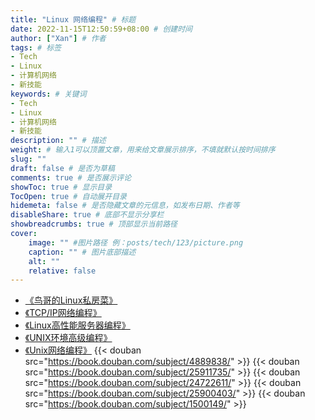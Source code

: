 ```yaml
---
title: "Linux 网络编程" # 标题
date: 2022-11-15T12:50:59+08:00 # 创建时间
author: ["Xan"] # 作者
tags: # 标签
- Tech
- Linux
- 计算机网络
- 新技能
keywords: # 关键词
- Tech
- Linux
- 计算机网络
- 新技能
description: "" # 描述
weight: # 输入1可以顶置文章，用来给文章展示排序，不填就默认按时间排序
slug: ""
draft: false # 是否为草稿
comments: true # 是否展示评论
showToc: true # 显示目录
TocOpen: true # 自动展开目录
hidemeta: false # 是否隐藏文章的元信息，如发布日期、作者等
disableShare: true # 底部不显示分享栏
showbreadcrumbs: true # 顶部显示当前路径
cover:
    image: "" #图片路径 例：posts/tech/123/picture.png
    caption: "" # 图片底部描述
    alt: ""
    relative: false
---
```


- [《鸟哥的Linux私房菜》](https://book.douban.com/subject/4889838/)
- [《TCP/IP网络编程》](https://book.douban.com/subject/25911735/)
- [《Linux高性能服务器编程》](https://book.douban.com/subject/24722611/)
- [《UNIX环境高级编程》](https://book.douban.com/subject/25900403/)
- [《Unix网络编程》](https://book.douban.com/subject/1500149/)
{{< douban src="https://book.douban.com/subject/4889838/" >}}
{{< douban src="https://book.douban.com/subject/25911735/" >}}
{{< douban src="https://book.douban.com/subject/24722611/" >}}
{{< douban src="https://book.douban.com/subject/25900403/" >}}
{{< douban src="https://book.douban.com/subject/1500149/" >}}
